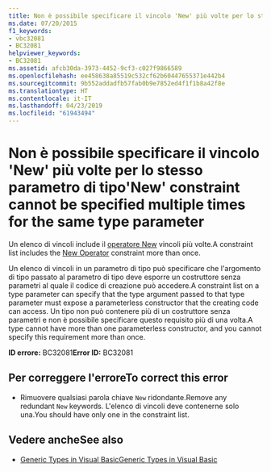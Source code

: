 ```yaml
---
title: Non è possibile specificare il vincolo 'New' più volte per lo stesso parametro di tipo
ms.date: 07/20/2015
f1_keywords:
- vbc32081
- BC32081
helpviewer_keywords:
- BC32081
ms.assetid: afcb30da-3973-4452-9cf3-c027f9866589
ms.openlocfilehash: ee458638a85519c532cf62b60447655371e442b4
ms.sourcegitcommit: 9b552addadfb57fab0b9e7852ed4f1f1b8a42f8e
ms.translationtype: HT
ms.contentlocale: it-IT
ms.lasthandoff: 04/23/2019
ms.locfileid: "61943494"
---
```

# <a name="new-constraint-cannot-be-specified-multiple-times-for-the-same-type-parameter"></a><span data-ttu-id="a042c-102">Non è possibile specificare il vincolo 'New' più volte per lo stesso parametro di tipo</span><span class="sxs-lookup"><span data-stu-id="a042c-102">'New' constraint cannot be specified multiple times for the same type parameter</span></span>
<span data-ttu-id="a042c-103">Un elenco di vincoli include il [operatore New](../../visual-basic/language-reference/operators/new-operator.md) vincoli più volte.</span><span class="sxs-lookup"><span data-stu-id="a042c-103">A constraint list includes the [New Operator](../../visual-basic/language-reference/operators/new-operator.md) constraint more than once.</span></span>  
  
 <span data-ttu-id="a042c-104">Un elenco di vincoli in un parametro di tipo può specificare che l'argomento di tipo passato al parametro di tipo deve esporre un costruttore senza parametri al quale il codice di creazione può accedere.</span><span class="sxs-lookup"><span data-stu-id="a042c-104">A constraint list on a type parameter can specify that the type argument passed to that type parameter must expose a parameterless constructor that the creating code can access.</span></span> <span data-ttu-id="a042c-105">Un tipo non può contenere più di un costruttore senza parametri e non è possibile specificare questo requisito più di una volta.</span><span class="sxs-lookup"><span data-stu-id="a042c-105">A type cannot have more than one parameterless constructor, and you cannot specify this requirement more than once.</span></span>  
  
 <span data-ttu-id="a042c-106">**ID errore:** BC32081</span><span class="sxs-lookup"><span data-stu-id="a042c-106">**Error ID:** BC32081</span></span>  
  
## <a name="to-correct-this-error"></a><span data-ttu-id="a042c-107">Per correggere l'errore</span><span class="sxs-lookup"><span data-stu-id="a042c-107">To correct this error</span></span>  
  
- <span data-ttu-id="a042c-108">Rimuovere qualsiasi parola chiave `New` ridondante.</span><span class="sxs-lookup"><span data-stu-id="a042c-108">Remove any redundant `New` keywords.</span></span> <span data-ttu-id="a042c-109">L'elenco di vincoli deve contenerne solo una.</span><span class="sxs-lookup"><span data-stu-id="a042c-109">You should have only one in the constraint list.</span></span>  
  
## <a name="see-also"></a><span data-ttu-id="a042c-110">Vedere anche</span><span class="sxs-lookup"><span data-stu-id="a042c-110">See also</span></span>

- [<span data-ttu-id="a042c-111">Generic Types in Visual Basic</span><span class="sxs-lookup"><span data-stu-id="a042c-111">Generic Types in Visual Basic</span></span>](../../visual-basic/programming-guide/language-features/data-types/generic-types.md)
